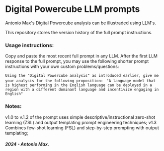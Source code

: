 # Digital Powercube LLM prompts

Antonio Max's Digital Powercube analysis can be illustraded using LLM's.

This repository stores the version history of the full prompt instructions.

### Usage instructions:

Copy and paste the most recent full prompt in any LLM. 
After the first LLM response to the full prompt, you may use the following shorter prompt instructions with your own custom problems/questions:

`Using the "Digital Powercube analysis" as introduced earlier, give me your analysis for the following proposition:
`
`"A language model that is highest performing in the English language can be deployed in a region with a different dominant language and incentivize engaging in English"
`

### Notes:

v1.0 to v.1.2 of the prompt uses simple descriptive/instructional zero-shot learning (ZSL) and output templating prompt engineering techniques;
v1.3 Combines few-shot learning (FSL) and step-by-step prompting with output templating;

##### 2024 - Antonio Max.
